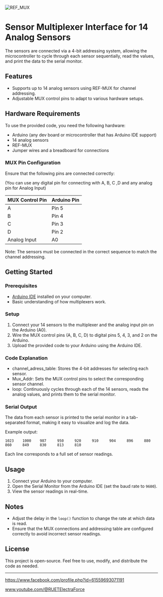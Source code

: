 
![REF_MUX](https://github.com/user-attachments/assets/54111067-1a31-478d-b74d-ae7df1634f70)

# Sensor Multiplexer Interface for 14 Analog Sensors

The sensors are connected via a 4-bit addressing system, allowing the microcontroller to cycle through each sensor sequentially, read the values, and print the data to the serial monitor.

## Features

- Supports up to 14 analog sensors using REF-MUX for channel addressing.
- Adjustable MUX control pins to adapt to various hardware setups.

## Hardware Requirements

To use the provided code, you need the following hardware: 

- Arduino (any dev board or microcontroller that has Arduino IDE support) 
- 14 analog sensors
- REF-MUX
- Jumper wires and a breadboard for connections

### MUX Pin Configuration

Ensure that the following pins are connected correctly:

(You can use any digital pin for connecting with A, B, C ,D and any analog pin for Analog Input) 

| MUX Control Pin | Arduino Pin |
|-----------------|-------------|
| A               | Pin 5       |
| B               | Pin 4       |
| C               | Pin 3       |
| D               | Pin 2       |
| Analog Input    | A0          |

Note: The sensors must be connected in the correct sequence to match the channel addressing.

## Getting Started

### Prerequisites

- [Arduino IDE](https://www.arduino.cc/en/Main/Software) installed on your computer.
- Basic understanding of how multiplexers work.

### Setup

1. Connect your 14 sensors to the multiplexer and the analog input pin on the Arduino (A0).
2. Wire the MUX control pins (A, B, C, D) to digital pins 5, 4, 3, and 2 on the Arduino.
3. Upload the provided code to your Arduino using the Arduino IDE.

### Code Explanation

- channel_adress_table: Stores the 4-bit addresses for selecting each sensor.
- Mux_Addr: Sets the MUX control pins to select the corresponding sensor channel.
- loop: Continuously cycles through each of the 14 sensors, reads the analog values, and prints them to the serial monitor.

### Serial Output

The data from each sensor is printed to the serial monitor in a tab-separated format, making it easy to visualize and log the data.

Example output:
```
1023    1000    987     950     920     910     904     896     880     860     849     830     813     810
```

Each line corresponds to a full set of sensor readings.

## Usage

1. Connect your Arduino to your computer.
2. Open the Serial Monitor from the Arduino IDE (set the baud rate to `9600`).
3. View the sensor readings in real-time.

## Notes

- Adjust the delay in the `loop()` function to change the rate at which data is read.
- Ensure that the MUX connections and addressing table are configured correctly to avoid incorrect sensor readings.

## License

This project is open-source. Feel free to use, modify, and distribute the code as needed.

---------------

https://www.facebook.com/profile.php?id=61559693071191

www.youtube.com/@RUETElectraForce


